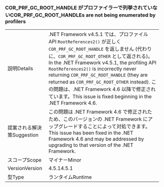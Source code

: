### <a name="corprfgcroothandles-are-not-being-enumerated-by-profilers"></a><span data-ttu-id="4a304-101">COR_PRF_GC_ROOT_HANDLE がプロファイラーで列挙されていない</span><span class="sxs-lookup"><span data-stu-id="4a304-101">COR_PRF_GC_ROOT_HANDLEs are not being enumerated by profilers</span></span>

|   |   |
|---|---|
|<span data-ttu-id="4a304-102">説明</span><span class="sxs-lookup"><span data-stu-id="4a304-102">Details</span></span>|<span data-ttu-id="4a304-103">.NET Framework v4.5.1 では、プロファイル API <code>RootReferences2()</code> が正しく <code>COR_PRF_GC_ROOT_HANDLE</code> を返しません (代わりに、<code>COR_PRF_GC_ROOT_OTHER</code> として返される)。</span><span class="sxs-lookup"><span data-stu-id="4a304-103">In the .NET Framework v4.5.1, the profiling API <code>RootReferences2()</code> is incorrectly never returning <code>COR_PRF_GC_ROOT_HANDLE</code> (they are returned as <code>COR_PRF_GC_ROOT_OTHER</code> instead).</span></span> <span data-ttu-id="4a304-104">この問題は、.NET Framework 4.6 以降で修正されています。</span><span class="sxs-lookup"><span data-stu-id="4a304-104">This issue is fixed beginning in the .NET Framework 4.6.</span></span>|
|<span data-ttu-id="4a304-105">提案される解決策</span><span class="sxs-lookup"><span data-stu-id="4a304-105">Suggestion</span></span>|<span data-ttu-id="4a304-106">この問題は .NET Framework 4.6 で修正されたため、このバージョンの .NET Framework にアップグレードすることによって対処できます。</span><span class="sxs-lookup"><span data-stu-id="4a304-106">This issue has been fixed in the .NET Framework 4.6 and may be addressed by upgrading to that version of the .NET Framework.</span></span>|
|<span data-ttu-id="4a304-107">スコープ</span><span class="sxs-lookup"><span data-stu-id="4a304-107">Scope</span></span>|<span data-ttu-id="4a304-108">マイナー</span><span class="sxs-lookup"><span data-stu-id="4a304-108">Minor</span></span>|
|<span data-ttu-id="4a304-109">Version</span><span class="sxs-lookup"><span data-stu-id="4a304-109">Version</span></span>|<span data-ttu-id="4a304-110">4.5.1</span><span class="sxs-lookup"><span data-stu-id="4a304-110">4.5.1</span></span>|
|<span data-ttu-id="4a304-111">型</span><span class="sxs-lookup"><span data-stu-id="4a304-111">Type</span></span>|<span data-ttu-id="4a304-112">ランタイム</span><span class="sxs-lookup"><span data-stu-id="4a304-112">Runtime</span></span>|

